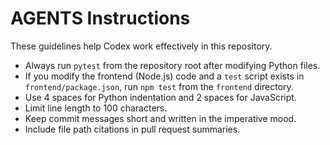 # AGENTS Instructions

These guidelines help Codex work effectively in this repository.

- Always run `pytest` from the repository root after modifying Python files.
- If you modify the frontend (Node.js) code and a `test` script exists in `frontend/package.json`, run `npm test` from the `frontend` directory.
- Use 4 spaces for Python indentation and 2 spaces for JavaScript.
- Limit line length to 100 characters.
- Keep commit messages short and written in the imperative mood.
- Include file path citations in pull request summaries.

